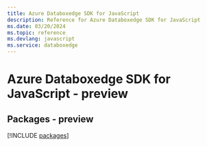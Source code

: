 ```yaml
---
title: Azure Databoxedge SDK for JavaScript
description: Reference for Azure Databoxedge SDK for JavaScript
ms.date: 03/20/2024
ms.topic: reference
ms.devlang: javascript
ms.service: databoxedge
---
```

# Azure Databoxedge SDK for JavaScript - preview
## Packages - preview
[!INCLUDE [packages](databoxedge-index.md)]